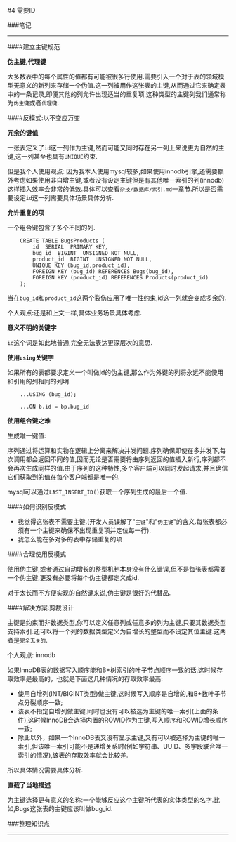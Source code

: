 #4 需要ID

###笔记

---

####建立主键规范

**伪主键,代理键**

大多数表中的每个属性的值都有可能被很多行使用.需要引入一个对于表的领域模型无意义的新列来存储一个伪值.这一列被用作这张表的主键,从而通过它来确定表中的一条记录,即便其他的列允许出现适当的重复项.这种类型的主键列我们通常称为`伪主键`或者`代理键`.

####反模式:以不变应万变

**冗余的键值**

一张表定义了`id`这一列作为主键,然而可能又同时存在另一列上来说更为自然的主键,这一列甚至也具有`UNIQUE`约束.

但是我个人使用观点: 因为我本人使用mysql较多,如果使用innodb引擎,还需要额外考虑如果使用非自增主键,或者没有设定主键但是有其他唯一索引的列(innodb)这样插入效率会非常的低效.具体可以查看`杂技/数据库/索引.md`一章节.所以是否需要设定`id`这一列需要具体场景具体分析.

**允许重复的项**

一个组合键包含了多个不同的列.

		CREATE TABLE BugsProducts (
			id	SERIAL	PRIMARY	KEY,
			bug_id	BIGINT	UNSIGNED NOT NULL,
			product_id	BIGINT	UNSIGNED NOT NULL,
			UNIQUE KEY (bug_id,product_id),
			FOREIGN KEY (bug_id) REFERENCES Bugs(bug_id),
			FOREIGN KEY (product_id) REFERENCES Products(product_id)
		);
		
当在`bug_id`和`product_id`这两个裂伤应用了唯一性约束,id这一列就会变成多余的.

个人观点:还是和上文一样,具体业务场景具体考虑.

**意义不明的关键字**

`id`这个词是如此地普通,完全无法表达更深层次的意思.

**使用`using`关键字**

如果所有的表都要求定义一个叫做id的伪主键,那么作为外键的列将永远不能使用和引用的列相同的列明.

		...USING (bug_id);
		
		...ON b.id = bp.bug_id
		
**使用组合键之难**

生成唯一键值:

序列通过将运算和实物在逻辑上分离来解决并发问题.序列确保即使在多并发下,每次调用都会返回不同的值,因而无论是否需要将由序列返回的值插入新行,序列都不会再次生成同样的值.由于序列的这种特性,多个客户端可以同时发起请求,并且确信它们获取到的值在每个客户端都是唯一的.

mysql可以通过`LAST_INSERT_ID()`获取一个序列生成的最后一个值.

####如何识别反模式

* 我觉得这张表不需要主键.(开发人员误解了"`主键`"和"`伪主键`"的含义.每张表都必须有一个主键来确保不出现重复项并定位每一行).
* 我怎么能在多对多的表中存储重复的项

####合理使用反模式

使用伪主键,或者通过自动增长的整型机制本身没有什么错误,但不是每张表都需要一个伪主键,更没有必要将每个伪主键都定义成id.

对于太长而不方便实现的自然键来说,伪主键是很好的代替品.

####解决方案:剪裁设计

主键是约束而非数据类型,你可以定义任意列或任意多的列为主键,只要其数据类型支持索引.还可以将一个列的数据类型定义为自增长的整型而不设定其位主键.这两者是`完全无关的`.

个人观点: innodb

如果InnoDB表的数据写入顺序能和B+树索引的叶子节点顺序一致的话,这时候存取效率是最高的，也就是下面这几种情况的存取效率最高:

* 使用自增列(INT/BIGINT类型)做主键,这时候写入顺序是自增的,和B+数叶子节点分裂顺序一致;
* 该表不指定自增列做主键,同时也没有可以被选为主键的唯一索引(上面的条件),这时候InnoDB会选择内置的ROWID作为主键,写入顺序和ROWID增长顺序一致;
* 除此以外，如果一个InnoDB表又没有显示主键,又有可以被选择为主键的唯一索引,但该唯一索引可能不是递增关系时(例如字符串、UUID、多字段联合唯一索引的情况),该表的存取效率就会比较差.

所以具体情况需要具体分析.

**直截了当地描述**

为主键选择更有意义的名称:一个能够反应这个主键所代表的实体类型的名字.比如,Bugs这张表的主键应该叫做bug_id.


###整理知识点

---